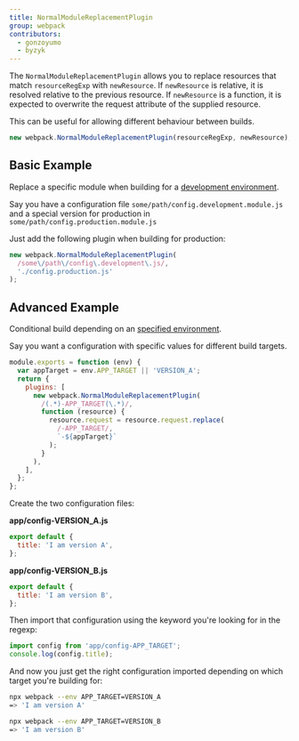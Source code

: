 ```yaml
---
title: NormalModuleReplacementPlugin
group: webpack
contributors:
  - gonzoyumo
  - byzyk
---
```


The `NormalModuleReplacementPlugin` allows you to replace resources that match `resourceRegExp` with `newResource`. If `newResource` is relative, it is resolved relative to the previous resource. If `newResource` is a function, it is expected to overwrite the request attribute of the supplied resource.

This can be useful for allowing different behaviour between builds.

```js
new webpack.NormalModuleReplacementPlugin(resourceRegExp, newResource);
```

## Basic Example

Replace a specific module when building for a [development environment](/guides/production).

Say you have a configuration file `some/path/config.development.module.js` and a special version for production in `some/path/config.production.module.js`

Just add the following plugin when building for production:

```javascript
new webpack.NormalModuleReplacementPlugin(
  /some\/path\/config\.development\.js/,
  './config.production.js'
);
```

## Advanced Example

Conditional build depending on an [specified environment](/configuration/configuration-types).

Say you want a configuration with specific values for different build targets.

```javascript
module.exports = function (env) {
  var appTarget = env.APP_TARGET || 'VERSION_A';
  return {
    plugins: [
      new webpack.NormalModuleReplacementPlugin(
        /(.*)-APP_TARGET(\.*)/,
        function (resource) {
          resource.request = resource.request.replace(
            /-APP_TARGET/,
            `-${appTarget}`
          );
        }
      ),
    ],
  };
};
```

Create the two configuration files:

**app/config-VERSION_A.js**

```javascript
export default {
  title: 'I am version A',
};
```

**app/config-VERSION_B.js**

```javascript
export default {
  title: 'I am version B',
};
```

Then import that configuration using the keyword you're looking for in the regexp:

```javascript
import config from 'app/config-APP_TARGET';
console.log(config.title);
```

And now you just get the right configuration imported depending on which target you're building for:

```bash
npx webpack --env APP_TARGET=VERSION_A
=> 'I am version A'

npx webpack --env APP_TARGET=VERSION_B
=> 'I am version B'
```
